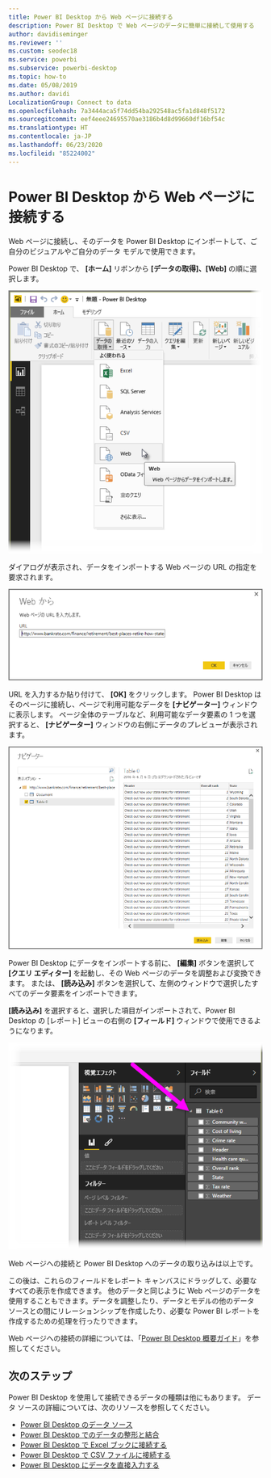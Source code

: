 ```yaml
---
title: Power BI Desktop から Web ページに接続する
description: Power BI Desktop で Web ページのデータに簡単に接続して使用する
author: davidiseminger
ms.reviewer: ''
ms.custom: seodec18
ms.service: powerbi
ms.subservice: powerbi-desktop
ms.topic: how-to
ms.date: 05/08/2019
ms.author: davidi
LocalizationGroup: Connect to data
ms.openlocfilehash: 7a3444aca5f74dd54ba292548ac5fa1d848f5172
ms.sourcegitcommit: eef4eee24695570ae3186b4d8d99660df16bf54c
ms.translationtype: HT
ms.contentlocale: ja-JP
ms.lasthandoff: 06/23/2020
ms.locfileid: "85224002"
---
```

# <a name="connect-to-webpages-from-power-bi-desktop"></a>Power BI Desktop から Web ページに接続する

Web ページに接続し、そのデータを Power BI Desktop にインポートして、ご自分のビジュアルやご自分のデータ モデルで使用できます。

Power BI Desktop で、 **[ホーム]** リボンから **[データの取得]、[Web]** の順に選択します。

![](media/desktop-connect-to-web/connect-to-web_1.png)

ダイアログが表示され、データをインポートする Web ページの URL の指定を要求されます。

![](media/desktop-connect-to-web/connect-to-web_2.png)

URL を入力するか貼り付けて、 **[OK]** をクリックします。 Power BI Desktop はそのページに接続し、ページで利用可能なデータを **[ナビゲーター]** ウィンドウに表示します。 ページ全体のテーブルなど、利用可能なデータ要素の 1 つを選択すると、 **[ナビゲーター]** ウィンドウの右側にデータのプレビューが表示されます。

![](media/desktop-connect-to-web/connect-to-web_3.png)

Power BI Desktop にデータをインポートする前に、 **[編集]** ボタンを選択して **[クエリ エディター]** を起動し、その Web ページのデータを調整および変換できます。 または、 **[読み込み]** ボタンを選択して、左側のウィンドウで選択したすべてのデータ要素をインポートできます。

**[読み込み]** を選択すると、選択した項目がインポートされて、Power BI Desktop の [レポート] ビューの右側の **[フィールド]** ウィンドウで使用できるようになります。

![](media/desktop-connect-to-web/connect-to-web_4.png)

Web ページへの接続と Power BI Desktop へのデータの取り込みは以上です。

この後は、これらのフィールドをレポート キャンバスにドラッグして、必要なすべての表示を作成できます。 他のデータと同じように Web ページのデータを使用することもできます。データを調整したり、データとモデルの他のデータ ソースとの間にリレーションシップを作成したり、必要な Power BI レポートを作成するための処理を行ったりできます。

Web ページへの接続の詳細については、「[Power BI Desktop 概要ガイド](../fundamentals/desktop-getting-started.md)」を参照してください。

## <a name="next-steps"></a>次のステップ
Power BI Desktop を使用して接続できるデータの種類は他にもあります。 データ ソースの詳細については、次のリソースを参照してください。

* [Power BI Desktop のデータ ソース](desktop-data-sources.md)
* [Power BI Desktop でのデータの整形と結合](desktop-shape-and-combine-data.md)
* [Power BI Desktop で Excel ブックに接続する](desktop-connect-excel.md)   
* [Power BI Desktop で CSV ファイルに接続する](desktop-connect-csv.md)   
* [Power BI Desktop にデータを直接入力する](desktop-enter-data-directly-into-desktop.md)   
